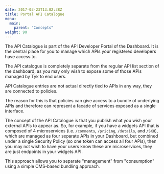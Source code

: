 ```yaml
---
date: 2017-03-23T13:02:38Z
title: Portal API Catalogue
menu:
  main:
    parent: "Concepts"
weight: 90
---
```


The API Catalogue is part of the API Developer Portal of the Dashboard. It is the central place for you to manage which APIs your registered developers have access to.

The API catalogue is completely separate from the regular API list section of the dashboard, as you may only wish to expose some of those APIs managed by Tyk to end users.

API Catalogue entries are not actual directly tied to APIs in any way, they are connected to policies.

The reason for this is that policies can give access to a bundle of underlying APIs and therefore can represent a facade of services exposed as a single interface.

The concept of the API Catalogue is that you publish what you wish your external APIs to appear as. So, for example, if you have a widgets API that is composed of 4 microservices (i.e. `/comments`, `/pricing`, `/details`, and `/SKU`), which are managed as four separate APIs in your Dashboard, but combined under a single Security Policy (so one token can access all four APIs), then you may not wish to have your users know these are microservices, they are just endpoints in your widgets API.

This approach allows you to separate "management" from "consumption" using a simple CMS-based bundling approach.

